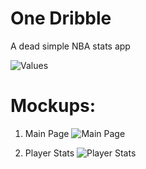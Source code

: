 # One Dribble #

A dead simple NBA stats app

![Values](https://github.com/traverspinkerton/one-dribble/mockups/blob/master/PageValues.png)

# Mockups:

1. Main Page
![Main Page](https://github.com/traverspinkerton/one-dribble/mockups/blob/master/MainPage.png)

2. Player Stats
![Player Stats](https://github.com/traverspinkerton/one-dribble/mockups/blob/master/PlayerStats.png)
